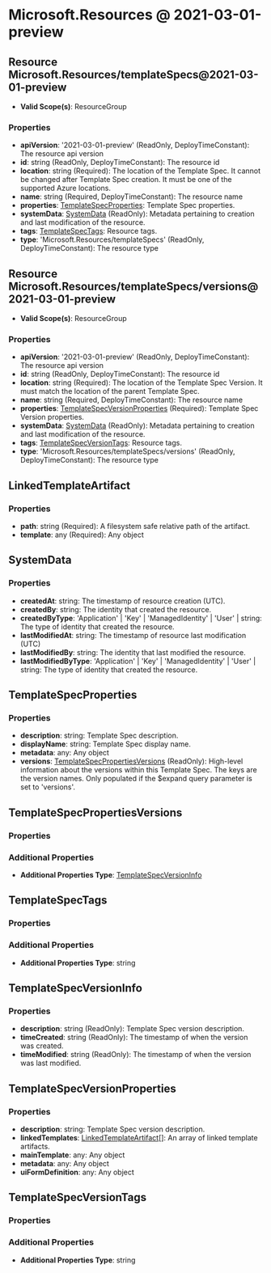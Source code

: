 # Microsoft.Resources @ 2021-03-01-preview

## Resource Microsoft.Resources/templateSpecs@2021-03-01-preview
* **Valid Scope(s)**: ResourceGroup
### Properties
* **apiVersion**: '2021-03-01-preview' (ReadOnly, DeployTimeConstant): The resource api version
* **id**: string (ReadOnly, DeployTimeConstant): The resource id
* **location**: string (Required): The location of the Template Spec. It cannot be changed after Template Spec creation. It must be one of the supported Azure locations.
* **name**: string (Required, DeployTimeConstant): The resource name
* **properties**: [TemplateSpecProperties](#templatespecproperties): Template Spec properties.
* **systemData**: [SystemData](#systemdata) (ReadOnly): Metadata pertaining to creation and last modification of the resource.
* **tags**: [TemplateSpecTags](#templatespectags): Resource tags.
* **type**: 'Microsoft.Resources/templateSpecs' (ReadOnly, DeployTimeConstant): The resource type

## Resource Microsoft.Resources/templateSpecs/versions@2021-03-01-preview
* **Valid Scope(s)**: ResourceGroup
### Properties
* **apiVersion**: '2021-03-01-preview' (ReadOnly, DeployTimeConstant): The resource api version
* **id**: string (ReadOnly, DeployTimeConstant): The resource id
* **location**: string (Required): The location of the Template Spec Version. It must match the location of the parent Template Spec.
* **name**: string (Required, DeployTimeConstant): The resource name
* **properties**: [TemplateSpecVersionProperties](#templatespecversionproperties) (Required): Template Spec Version properties.
* **systemData**: [SystemData](#systemdata) (ReadOnly): Metadata pertaining to creation and last modification of the resource.
* **tags**: [TemplateSpecVersionTags](#templatespecversiontags): Resource tags.
* **type**: 'Microsoft.Resources/templateSpecs/versions' (ReadOnly, DeployTimeConstant): The resource type

## LinkedTemplateArtifact
### Properties
* **path**: string (Required): A filesystem safe relative path of the artifact.
* **template**: any (Required): Any object

## SystemData
### Properties
* **createdAt**: string: The timestamp of resource creation (UTC).
* **createdBy**: string: The identity that created the resource.
* **createdByType**: 'Application' | 'Key' | 'ManagedIdentity' | 'User' | string: The type of identity that created the resource.
* **lastModifiedAt**: string: The timestamp of resource last modification (UTC)
* **lastModifiedBy**: string: The identity that last modified the resource.
* **lastModifiedByType**: 'Application' | 'Key' | 'ManagedIdentity' | 'User' | string: The type of identity that created the resource.

## TemplateSpecProperties
### Properties
* **description**: string: Template Spec description.
* **displayName**: string: Template Spec display name.
* **metadata**: any: Any object
* **versions**: [TemplateSpecPropertiesVersions](#templatespecpropertiesversions) (ReadOnly): High-level information about the versions within this Template Spec. The keys are the version names. Only populated if the $expand query parameter is set to 'versions'.

## TemplateSpecPropertiesVersions
### Properties
### Additional Properties
* **Additional Properties Type**: [TemplateSpecVersionInfo](#templatespecversioninfo)

## TemplateSpecTags
### Properties
### Additional Properties
* **Additional Properties Type**: string

## TemplateSpecVersionInfo
### Properties
* **description**: string (ReadOnly): Template Spec version description.
* **timeCreated**: string (ReadOnly): The timestamp of when the version was created.
* **timeModified**: string (ReadOnly): The timestamp of when the version was last modified.

## TemplateSpecVersionProperties
### Properties
* **description**: string: Template Spec version description.
* **linkedTemplates**: [LinkedTemplateArtifact](#linkedtemplateartifact)[]: An array of linked template artifacts.
* **mainTemplate**: any: Any object
* **metadata**: any: Any object
* **uiFormDefinition**: any: Any object

## TemplateSpecVersionTags
### Properties
### Additional Properties
* **Additional Properties Type**: string


